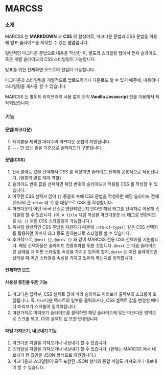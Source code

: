 # MARCSS

### 소개

MARCSS 는 **MARKDOWN** 과 **CSS** 의 합성어로, 마크다운 문법과 CSS 문법을 이용해 발표 슬라이드를 제작할 수 있는 웹앱입니다. 

일반적인 마크다운 문법으로 내용을 작성한 후, 별도의 스타일링 탭에서 전체 슬라이드, 혹은 개별 슬라이드의 CSS 스타일링이 가능합니다. 

발표를 위한 전체화면 모드로의 진입이 가능합니다.

마크다운과 스타일링을 개별적으로 업로드하거나 다운로드 할 수 있기 때문에, 내용이나 스타일링을 재사용 할 수 있습니다. 

MARCSS 는 별도의 라이브러리 사용 없이 오직 **Vanilla Javascript** 만을 이용해서 제작되었습니다. 

### 기능

#### 문법(마크다운)

1. 테이블을 제외한 대다수의 마크다운 문법이 지원됩니다.
1. `---` 만 있는 줄을 기준으로 슬라이드가 구분됩니다. 

#### 문법(CSS)

1. `전체` 셀렉트 값을 선택해서 CSS 를 작성하면 슬라이드 전체에 공통적으로 적용됩니다. (일종의 발표 테마 역할)
1. 슬라이드 번호 값을 선택하면 해당 번호의 슬라이드에 적용될 CSS 를 작성할 수 있습니다. 
1. 아무런 CSS 선택자 없이 `{}` 중괄호 속에 CSS 문법을 작성하면 해당 슬라이드 전체(하나의 큰 `<div>` 태그) 를 대상으로 CSS 를 작성합니다.
1. 마크다운이 어떤 html 요소로 변환되었는지 안다면 해당 태그를 선택자로 이용해 스타일링 할 수 있습니다. (예: `# Title` 처럼 작성된 마크다운은 `h1` 태그로 변환되므로 `h1 {}` 처럼 CSS 스타일링이 가능합니다.)
1. 위처럼 일반적인 CSS 문법을 지원하기 때문에 `:nth-of-type()` 같은 CSS 선택자를 활용하면 이미지 태그 등도 원하는대로 스타일링 할 수 있습니다.
1. 추가적으로, `@next {}`, `@prev {}` 와 같이 MARCSS 전용 CSS 선택자를 지원합니다. 해당 선택자들은 슬라이드 전환효과를 위한 것입니다. `@next` 는 다음 슬라이드인 상태일 때 어떤 스타일링 속성을 가지고 있어야 할지, `@prev` 는 이전 슬라이드인 상태일 때 어떤 스타일링 속성을 가지고 있어야 하는지를 정의합니다.

#### 전체화면 모드



#### 사용성 증진을 위한 기능

1. 마크다운 입력부, CSS 셀렉트 값에 따라 슬라이드 미리보기 출력부의 스크롤이 조절됩니다. 즉, 마크다운 텍스트의 일부를 클릭하거나, CSS 셀렉트 값을 변경할 때마다 미리보기 스크롤이 동기화됩니다.
1. 마찬가지로 미리보기 슬라이드를 클릭하면 해당 슬라이드에 맞는 마크다운 영역으로 스크롤 되고, CSS 셀렉트 값 또한 변경됩니다. 

#### 파일 가져오기, 내보내기 기능

1. 마크다운 파일을 가져오거나 내보내기 할 수 있습니다.
1. 스타일링 파일을 가져오거나 내보내기 할 수 있습니다. (현재는 MARCSS 에서 내보내기 한 값만을 JSON 형식으로 지원합니다.)
1. 마크다운과 스타일링이 모두 포함된 JSON 형식의 통합 파일도 가져오거나 내보내기 할 수 있습니다. 